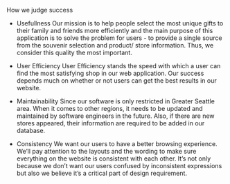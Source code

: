 How we judge success

* Usefullness
Our mission is to help people select the most unique gifts to their family and friends more efficiently and the main purpose of this application is to solve the problem for users - to provide a single source from the souvenir selection and product/ store information. Thus, we consider this quality the most important. 

* User Efficiency
User Efficiency stands the speed with which a user can find the most satisfying shop in our web application. Our success depends much on whether or not users can get the best results in our website. 

* Maintainability
Since our software is only restricted in Greater Seattle area. When it comes to other regions, it needs to be updated and maintained by software engineers in the future. Also, if there are new stores appeared, their information are required to be added in our database.

* Consistency
We want our users to have a better browsing experience. We’ll pay attention to the layouts and the wording to make sure everything on the website is consistent with each other. It’s not only because we don’t want our users confused by inconsistent expressions but also we believe it’s a critical part of design requirement.



